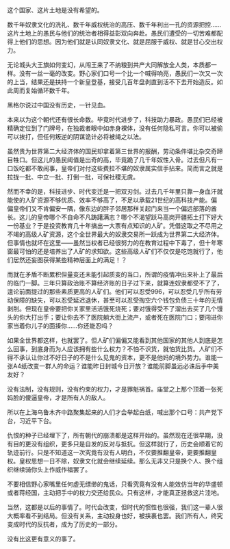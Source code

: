 这个国家、这片土地是没有希望的。

数千年奴隶文化的洗礼、数千年威权统治的高压、数千年利出一孔的资源把控……这片土地上的愚民与他们的统治者相得益彰双向奔赴。愚民们遭受的一切苦难都配得上他们的思想。因为他们就是认同奴隶文化、就是屈服于威权、就是甘心交出权力。

无论城头大王旗如何变幻，从闯王来了不纳粮到共产大同解放全人类，本质都一样。没有一丝一毫的改变。野心家们口号一个比一个喊得响亮，愚民们一次又一次的上当，结果还是扶持一个新皇登基，接受几百年盘剥直到活不下去开始造反。如此周而复始循环数千年。

黑格尔说过中国没有历史，一针见血。

本来以为这个朝代还有很长命数。毕竟时代进步了，科技助力暴政。愚民们已经被精确定位到了门牌号，在独裁者眼中如赤身裸体，没有任何隐私可言。你可以被偷可以挨打，但任何叛逆的阴谋诡计必将被绳之以法。

虽然贵为世界第二大经济体的国民却拿着第三世界的报酬，劳动条件堪比杂交奇蹄目牲口。但这儿的愚民阈值是出奇的高，毕竟跪了几千年奴性入骨。过去但凡有一口饭吃都不敢闹事，皇帝们对付这些费拉不堪的奴隶属实信手拈来。简而言之就是拉拢一批、中立一批、打倒一批，可保社稷无虞。

然而不幸的是，科技进步、时代变迁是一把双刃剑。过去几千年里只靠一身血汗就能使的人矿资源不够优质、效率不够高了，不足以承载21世纪的高科技产能。偏偏皇帝们又不肯偏安一隅，像东边的胖子邻居那样关起门来当一个偏远部落的酋长。这儿的皇帝哪个不自命不凡踌躇满志？哪个不渴望跃马高岗开疆拓土打下好大一份基业？于是投资教育几十年搞出一大票有点知识的人矿。凭借这取之不尽用之不竭的高级人矿资源，这个全世界最大的奴隶交易所一跃成为世界第二大经济体。但事情也就坏在这里——虽然当权者已经很努力的在教育过程中下毒了，但十年寒窗最可怕的还是培养出了人矿的求知欲。这些高级人矿们不仅仅是吃饱就行了，他们居然还妄图获得某些精神层面上的满足！？

而就在矛盾不断累积但量变还未能引起质变的当口，所谓的疫情冲出来补上了最后的临门一脚。三年只算政治账不算经济账的日子过下来，就算连奴隶都受不了了，遑论前面提过的那些素质更高的人矿们。他们可以忍受996，可以忍受几乎所有劳动保障的缺失，可以忍受延迟退休，甚至可以忍受掏空六个钱包负债三十年的无情剥削。但现在皇帝要把你关家里活活饿死烧死；要对饿得受不了溜出去买了几个馒头的你大打出手；要让你去不了医院躺大街上流产，或者死在医院门口；要闯进你家当着你儿子的面揍你……你还能忍吗？

如果全世界都这样，也就罢了。但人矿们偏偏又能看到其他国家的其他人到底是怎么回事，到底身而为人应该拥有些什么权力？不怕不识货，就怕货比货。人矿们不得不承认让你过不好日子的不是什么见鬼的资本，更不是他妈的境外势力。谁能一张A4纸改变一群人的命运？谁能昨日封城今日开放？谁能前脚虽远必诛后手中美友好？

没有法制，没有规则，没有约束的权力，才是罪魁祸首。庙堂之上那个顶着一张死妈脸的傻逼皇帝，才是所有人的敌人。

所以在上海乌鲁木齐中路聚集起来的人们才会举起白纸，喊出那个口号：共产党下台，习近平下台。

仇恨的种子已经埋下了，所有朝代的崩溃都是这样开始的。虽然现在还很早期，没有目的更没有组织，更多只是自发的反对与抵抗。但这样就行了，历史会顺着它的轨迹前行。只是不知道这一次究竟有没有人明白，不仅要推翻皇帝，更要推翻皇权。皇权思想一日不除，奴隶文化就会继续延续。那么无非又只是换个人、换个组织继续骑你头上作威作福罢了。

不要相信野心家嘴里任何虚无缥缈的鬼话，只看究竟有没有人能效仿当年的华盛顿或者蒋经国，主动把手中的权力交还给民众。只有这样，才能真正拯救这片洼地。

当然，这都是以后的事情了。时代会改变，但时代的惯性也很强，我们这一辈人很大概率看不到结局。但没有关系，主动投身也好，被挟裹也罢。我们所有人，终究变成时代的反抗者，成为了历史的一部分。

没有比这更有意义的事了。
